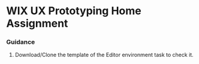 # WIX UX Prototyping Home Assignment

### Guidance
1. Download/Clone the template of the Editor environment task to check it.



